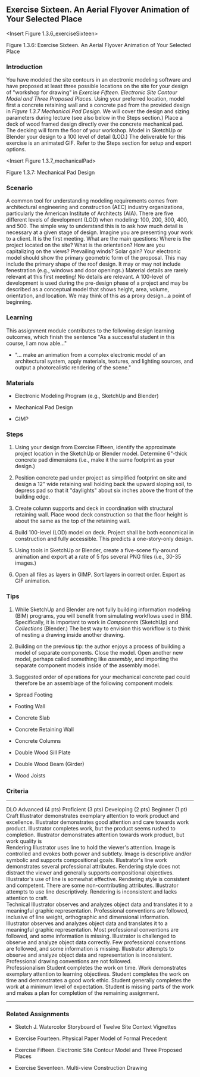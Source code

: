 ## Exercise Sixteen. An Aerial Flyover Animation of Your Selected Place

\<Insert Figure 1.3.6_exerciseSixteen\>

Figure 1.3.6: Exercise Sixteen. An Aerial Flyover Animation of Your
Selected Place

### Introduction

You have modeled the site contours in an electronic modeling software
and have proposed at least three possible locations on the site for your
design of \"workshop for drawing\" in *Exercise Fifteen. Electronic Site
Contour Model and Three Proposed Places*. Using your preferred location,
model first a concrete retaining wall and a concrete pad from the
provided design in *Figure 1.3.7 Mechanical Pad Design*. We will cover
the design and sizing parameters during lecture (see also below in the
Steps section.) Place a deck of wood framed design directly over the
concrete mechanical pad. The decking will form the floor of your
workshop. Model in SketchUp or Blender your design to a 100 level of
detail (LOD.) The deliverable for this exercise is an animated GIF.
Refer to the Steps section for setup and export options.

\<Insert Figure 1.3.7_mechanicalPad\>

Figure 1.3.7: Mechanical Pad Design

### Scenario

A common tool for understanding modeling requirements comes from
architectural engineering and construction (AEC) industry organizations,
particularly the American Institute of Architects (AIA). There are five
different levels of development (LOD) when modeling: 100, 200, 300, 400,
and 500. The simple way to understand this is to ask how much detail is
necessary at a given stage of design. Imagine you are presenting your
work to a client. It is the first meeting. What are the main questions:
Where is the project located on the site? What is the orientation? How
are you capitalizing on the views? Prevailing winds? Solar gain? Your
electronic model should show the primary geometric form of the proposal.
This may include the primary shape of the roof design. It may or may not
include fenestration (e.g., windows and door openings.) Material details
are rarely relevant at this first meeting! No details are relevant. A
100-level of development is used during the pre-design phase of a
project and may be described as a conceptual model that shows height,
area, volume, orientation, and location. We may think of this as a proxy
design...a point of beginning.

### Learning

This assignment module contributes to the following design learning
outcomes, which finish the sentence "As a successful student in this
course, I am now able..."

-   "... make an animation from a complex electronic model of an
    architectural system, apply materials, textures, and lighting
    sources, and output a photorealistic rendering of the scene."

### Materials

-   Electronic Modeling Program (e.g., SketchUp and Blender)

-   Mechanical Pad Design

-   GIMP

### Steps

1.  Using your design from Exercise Fifteen, identify the approximate
    project location in the SketchUp or Blender model. Determine
    6\"-thick concrete pad dimensions (i.e., make it the same footprint
    as your design.)

2.  Position concrete pad under project as simplified footprint on site
    and design a 12\" wide retaining wall holding back the upward
    sloping soil, to depress pad so that it \"daylights\" about six
    inches above the front of the building edge.

3.  Create column supports and deck in coordination with structural
    retaining wall. Place wood deck construction so that the floor
    height is about the same as the top of the retaining wall.

4.  Build 100-level (LOD) model on deck. Project shall be both
    economical in construction and fully accessible. This predicts a
    one-story-only design.

5.  Using tools in SketchUp or Blender, create a five-scene fly-around
    animation and export at a rate of 5 fps several PNG files (i.e.,
    30-35 images.)

6.  Open all files as layers in GIMP. Sort layers in correct order.
    Export as GIF animation.

### Tips

1.  While SketchUp and Blender are not fully building information
    modeling (BIM) programs, you will benefit from simulating workflows
    used in BIM. Specifically, it is important to work in *Components*
    (SketchUp) and *Collections* (Blender.) The best way to envision
    this workflow is to think of nesting a drawing inside another
    drawing.

2.  Building on the previous tip: the author enjoys a process of
    building a model of separate components. Close the model. Open
    another new model, perhaps called something like *assembly*, and
    importing the separate component models inside of the assembly
    model.

3.  Suggested order of operations for your mechanical concrete pad could
    therefore be an assemblage of the following component models:

-   Spread Footing

-   Footing Wall

-   Concrete Slab

-   Concrete Retaining Wall

-   Concrete Columns

-   Double Wood Sill Plate

-   Double Wood Beam (Girder)

-   Wood Joists

### Criteria

  ----------------- -------------------------------------------------------------------------------------------------------------------------------------------------------------------------------------------------------------------- -------------------------------------------------------------------------------------------------------------------------------------------------------------------------------------- ----------------------------------------------------------------------------------------------------------------------------------------------------- ------------------------------------------------------------------------------------------------------------------------------------------------ --
  DLO               Advanced (4 pts)                                                                                                                                                                                                     Proficient (3 pts)                                                                                                                                                                     Developing (2 pts)                                                                                                                                    Beginner (1 pt)                                                                                                                                  
  Craft             Illustrator demonstrates exemplary attention to work product and excellence.                                                                                                                                         Illustrator demonstrates good attention and care towards work product.                                                                                                                 Illustrator completes work, but the product seems rushed to completion.                                                                               Illustrator demonstrates attention towards work product, but work quality is                                                                     
  Rendering         Illustrator uses line to hold the viewer\'s attention. Image is controlled and evokes both power and subtlety. Image is descriptive and/or symbolic and supports compositional goals.                                Illustrator\'s line work demonstrates several professional attributes. Rendering style does not distract the viewer and generally supports compositional objectives.                   Illustrator\'s use of line is somewhat effective. Rendering style is consistent and competent. There are some non-contributing attributes.            Illustrator attempts to use line descriptively. Rendering is inconsistent and lacks attention to craft.                                          
  Technical         Illustrator observes and analyzes object data and translates it to a meaningful graphic representation. Professional conventions are followed, inclusive of line weight, orthographic and dimensional information.   Illustrator observes and analyzes object data and translates it to a meaningful graphic representation. Most professional conventions are followed, and some information is missing.   Illustrator is challenged to observe and analyze object data correctly. Few professional conventions are followed, and some information is missing.   Illustrator attempts to observe and analyze object data and representation is inconsistent. Professional drawing conventions are not followed.   
  Professionalism   Student completes the work on time. Work demonstrates exemplary attention to learning objectives.                                                                                                                    Student completes the work on time and demonstrates a good work ethic.                                                                                                                 Student generally completes the work at a minimum level of expectation.                                                                               Student is missing parts of the work and makes a plan for completion of the remaining assignment.                                                
  ----------------- -------------------------------------------------------------------------------------------------------------------------------------------------------------------------------------------------------------------- -------------------------------------------------------------------------------------------------------------------------------------------------------------------------------------- ----------------------------------------------------------------------------------------------------------------------------------------------------- ------------------------------------------------------------------------------------------------------------------------------------------------ --

### Related Assignments

-   Sketch J. Watercolor Storyboard of Twelve Site Context Vignettes

-   Exercise Fourteen. Physical Paper Model of Formal Precedent

-   Exercise Fifteen. Electronic Site Contour Model and Three Proposed
    Places

-   Exercise Seventeen. Multi-view Construction Drawing
